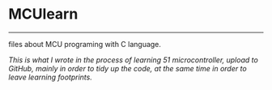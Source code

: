 # MCUlearn
---
files about MCU programing with C language.

*This is what I wrote in the process of learning 51 microcontroller, upload to GitHub, mainly in order to tidy up the code, at the same time in order to leave learning footprints.*
